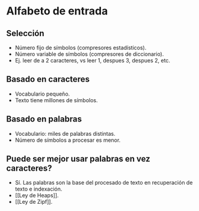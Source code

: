 # Alfabeto de entrada
## Selección
- Número fijo de símbolos (compresores estadísticos).
- Número variable de símbolos (compresores de diccionario).
- Ej. leer de a 2 caracteres, vs leer 1, despues 3, despues 2, etc.
## Basado en caracteres
- Vocabulario pequeño.
- Texto tiene millones de símbolos.
## Basado en palabras
- Vocabulario: miles de palabras distintas.
- Número de símbolos a procesar es menor.
## Puede ser mejor usar palabras en vez caracteres?
- Sí. Las palabras son la base del procesado de texto en recuperación de texto e indexación.
- [[Ley de Heaps]].
- [[Ley de Zipf]].